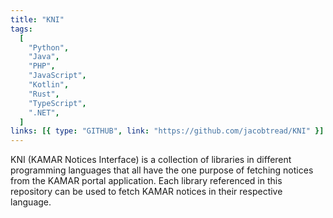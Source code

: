 ```yaml
---
title: "KNI"
tags:
  [
    "Python",
    "Java",
    "PHP",
    "JavaScript",
    "Kotlin",
    "Rust",
    "TypeScript",
    ".NET",
  ]
links: [{ type: "GITHUB", link: "https://github.com/jacobtread/KNI" }]
---
```


KNI (KAMAR Notices Interface) is a collection of libraries in different programming languages that all have the one purpose of fetching notices from the KAMAR portal application. Each library referenced in this repository can be used to fetch KAMAR notices in their respective language.
